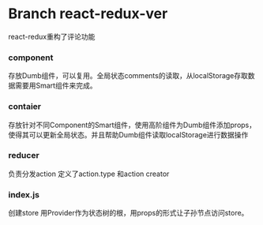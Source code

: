 # Branch react-redux-ver
react-redux重构了评论功能

### component
存放Dumb组件，可以复用。全局状态comments的读取，从localStorage存取数据需要用Smart组件来完成。

### contaier
存放针对不同Component的Smart组件，使用高阶组件为Dumb组件添加props，使得其可以更新全局状态。并且帮助Dumb组件读取localStorage进行数据操作

### reducer
负责分发action
定义了action.type 和action creator

### index.js
创建store
用Provider作为状态树的根，用props的形式让子孙节点访问store。